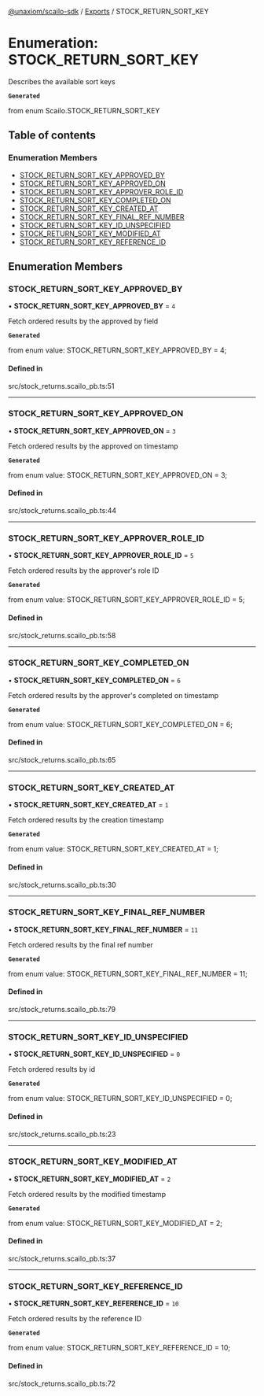 [@unaxiom/scailo-sdk](../README.md) / [Exports](../modules.md) / STOCK\_RETURN\_SORT\_KEY

# Enumeration: STOCK\_RETURN\_SORT\_KEY

Describes the available sort keys

**`Generated`**

from enum Scailo.STOCK_RETURN_SORT_KEY

## Table of contents

### Enumeration Members

- [STOCK\_RETURN\_SORT\_KEY\_APPROVED\_BY](STOCK_RETURN_SORT_KEY.md#stock_return_sort_key_approved_by)
- [STOCK\_RETURN\_SORT\_KEY\_APPROVED\_ON](STOCK_RETURN_SORT_KEY.md#stock_return_sort_key_approved_on)
- [STOCK\_RETURN\_SORT\_KEY\_APPROVER\_ROLE\_ID](STOCK_RETURN_SORT_KEY.md#stock_return_sort_key_approver_role_id)
- [STOCK\_RETURN\_SORT\_KEY\_COMPLETED\_ON](STOCK_RETURN_SORT_KEY.md#stock_return_sort_key_completed_on)
- [STOCK\_RETURN\_SORT\_KEY\_CREATED\_AT](STOCK_RETURN_SORT_KEY.md#stock_return_sort_key_created_at)
- [STOCK\_RETURN\_SORT\_KEY\_FINAL\_REF\_NUMBER](STOCK_RETURN_SORT_KEY.md#stock_return_sort_key_final_ref_number)
- [STOCK\_RETURN\_SORT\_KEY\_ID\_UNSPECIFIED](STOCK_RETURN_SORT_KEY.md#stock_return_sort_key_id_unspecified)
- [STOCK\_RETURN\_SORT\_KEY\_MODIFIED\_AT](STOCK_RETURN_SORT_KEY.md#stock_return_sort_key_modified_at)
- [STOCK\_RETURN\_SORT\_KEY\_REFERENCE\_ID](STOCK_RETURN_SORT_KEY.md#stock_return_sort_key_reference_id)

## Enumeration Members

### STOCK\_RETURN\_SORT\_KEY\_APPROVED\_BY

• **STOCK\_RETURN\_SORT\_KEY\_APPROVED\_BY** = ``4``

Fetch ordered results by the approved by field

**`Generated`**

from enum value: STOCK_RETURN_SORT_KEY_APPROVED_BY = 4;

#### Defined in

src/stock_returns.scailo_pb.ts:51

___

### STOCK\_RETURN\_SORT\_KEY\_APPROVED\_ON

• **STOCK\_RETURN\_SORT\_KEY\_APPROVED\_ON** = ``3``

Fetch ordered results by the approved on timestamp

**`Generated`**

from enum value: STOCK_RETURN_SORT_KEY_APPROVED_ON = 3;

#### Defined in

src/stock_returns.scailo_pb.ts:44

___

### STOCK\_RETURN\_SORT\_KEY\_APPROVER\_ROLE\_ID

• **STOCK\_RETURN\_SORT\_KEY\_APPROVER\_ROLE\_ID** = ``5``

Fetch ordered results by the approver's role ID

**`Generated`**

from enum value: STOCK_RETURN_SORT_KEY_APPROVER_ROLE_ID = 5;

#### Defined in

src/stock_returns.scailo_pb.ts:58

___

### STOCK\_RETURN\_SORT\_KEY\_COMPLETED\_ON

• **STOCK\_RETURN\_SORT\_KEY\_COMPLETED\_ON** = ``6``

Fetch ordered results by the approver's completed on timestamp

**`Generated`**

from enum value: STOCK_RETURN_SORT_KEY_COMPLETED_ON = 6;

#### Defined in

src/stock_returns.scailo_pb.ts:65

___

### STOCK\_RETURN\_SORT\_KEY\_CREATED\_AT

• **STOCK\_RETURN\_SORT\_KEY\_CREATED\_AT** = ``1``

Fetch ordered results by the creation timestamp

**`Generated`**

from enum value: STOCK_RETURN_SORT_KEY_CREATED_AT = 1;

#### Defined in

src/stock_returns.scailo_pb.ts:30

___

### STOCK\_RETURN\_SORT\_KEY\_FINAL\_REF\_NUMBER

• **STOCK\_RETURN\_SORT\_KEY\_FINAL\_REF\_NUMBER** = ``11``

Fetch ordered results by the final ref number

**`Generated`**

from enum value: STOCK_RETURN_SORT_KEY_FINAL_REF_NUMBER = 11;

#### Defined in

src/stock_returns.scailo_pb.ts:79

___

### STOCK\_RETURN\_SORT\_KEY\_ID\_UNSPECIFIED

• **STOCK\_RETURN\_SORT\_KEY\_ID\_UNSPECIFIED** = ``0``

Fetch ordered results by id

**`Generated`**

from enum value: STOCK_RETURN_SORT_KEY_ID_UNSPECIFIED = 0;

#### Defined in

src/stock_returns.scailo_pb.ts:23

___

### STOCK\_RETURN\_SORT\_KEY\_MODIFIED\_AT

• **STOCK\_RETURN\_SORT\_KEY\_MODIFIED\_AT** = ``2``

Fetch ordered results by the modified timestamp

**`Generated`**

from enum value: STOCK_RETURN_SORT_KEY_MODIFIED_AT = 2;

#### Defined in

src/stock_returns.scailo_pb.ts:37

___

### STOCK\_RETURN\_SORT\_KEY\_REFERENCE\_ID

• **STOCK\_RETURN\_SORT\_KEY\_REFERENCE\_ID** = ``10``

Fetch ordered results by the reference ID

**`Generated`**

from enum value: STOCK_RETURN_SORT_KEY_REFERENCE_ID = 10;

#### Defined in

src/stock_returns.scailo_pb.ts:72
